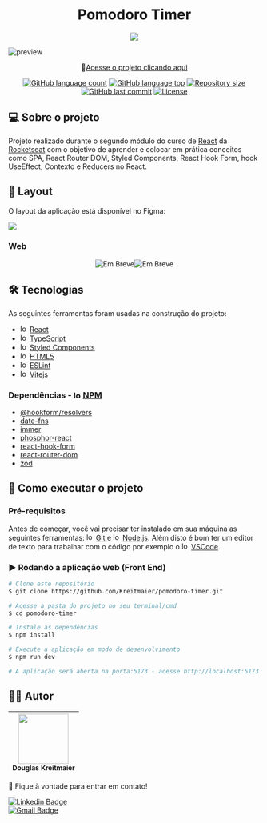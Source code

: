 <h1 align="center">
    Pomodoro Timer
</h1>
<p align="center">
<img src="https://img.shields.io/badge/Status-Em%20desenvolvimento-yellowgreen"/>
</p>

![preview](./)
<p align="center">
🔗<a href="#">Acesse o projeto clicando aqui</a>
</p>

<p align="center">
 <a href="#"><img alt="GitHub language count" src="https://img.shields.io/github/languages/count/kreitmaier/pomodoro-timer?color=%2304D361" /></a> 
 <a href="#"><img alt="GitHub language top" src="https://img.shields.io/github/languages/top/kreitmaier/pomodoro-timer?color=%2304D361" /></a>  
 <a href="#"><img alt="Repository size" src="https://img.shields.io/github/repo-size/kreitmaier/pomodoro-timer" /></a> 
 <a href="#"><img alt="GitHub last commit" src="https://img.shields.io/github/last-commit/kreitmaier/pomodoro-timer" /></a>    
 <a href="https://github.com/Kreitmaier/pomodoro-timer/blob/main/LICENSE"><img alt="License" src="https://img.shields.io/github/license/kreitmaier/pomodoro-timer" /></a>  
</p>
	    
## 💻 Sobre o projeto
Projeto realizado durante o segundo módulo do curso de [React](https://lp.rocketseat.com.br/ignite) da [Rocketseat](https://www.rocketseat.com.br/) com o objetivo de aprender e colocar em prática conceitos como SPA, React Router DOM, Styled Components, React Hook Form, hook UseEffect, Contexto e Reducers no React.

## 🎨 Layout

O layout da aplicação está disponível no Figma: 

<a href="https://www.figma.com/file/eQaM6VfPaLAtsayF77x7sb/Ignite-Timer-(Community)?node-id=313%3A1874&t=4qLJLKN1biUzfwip-0">
  <img src="https://img.shields.io/badge/Acessar%20Layout%20-Figma-%2304D361">
</a>

### Web

<p align="center" style="display: flex; align-items: flex-start; justify-content: center;">
  
  <img alt="Em Breve" src="#" />
  <img alt="Em Breve" src="#" />

</p>

## 🛠 Tecnologias

As seguintes ferramentas foram usadas na construção do projeto:

- <img alt="logo React" src="https://cdn.simpleicons.org/react/61DAFB" width="15" height="15" /> [React](https://pt-br.reactjs.org/)
- <img alt="logo Typescript" src="https://cdn.simpleicons.org/typescript/3178C6" width="15" height="15" /> [TypeScript](https://www.typescriptlang.org/)
- <img alt="logo Styled Components" src="https://cdn.simpleicons.org/styledcomponents/#DB7093" width="15" height="15" /> [Styled Components](https://styled-components.com/)
- <img alt="logo HTML 5" src="https://cdn.simpleicons.org/html5/E34F26" width="15" height="15" /> [HTML5](https://developer.mozilla.org/en-US/docs/Web/HTML)
- <img alt="logo Vitejs" src="https://cdn.simpleicons.org/eslint/#4B32C3" width="15" height="15" /> [ESLint](https://eslint.org/)
- <img alt="logo Vitejs" src="https://cdn.simpleicons.org/vite/646CFF" width="15" height="15" /> [Vitejs](https://vitejs.dev/)

### Dependências - <img alt="logo NPM" src="https://cdn.simpleicons.org/npm/CB3837" width="15" height="15" /> [NPM](https://www.npmjs.com/)
- [@hookform/resolvers](https://www.npmjs.com/package/@hookform/resolvers)
- [date-fns](https://www.npmjs.com/package/date-fns)
- [immer](https://www.npmjs.com/package/immer)
- [phosphor-react](https://www.npmjs.com/package/phosphor-react)
- [react-hook-form](https://www.npmjs.com/package/react-hook-form)
- [react-router-dom](https://www.npmjs.com/package/react-router-dom)
- [zod](https://www.npmjs.com/package/zod)


## 🚀 Como executar o projeto

### Pré-requisitos

Antes de começar, você vai precisar ter instalado em sua máquina as seguintes ferramentas:
<img alt="logo Git" src="https://cdn.simpleicons.org/git/F05032" width="15" height="15" /> [Git](https://git-scm.com) e <img alt="logo Nodejs" src="https://cdn.simpleicons.org/nodedotjs/339933/" width="15" height="15" /> [Node.js](https://nodejs.org/en/). 
Além disto é bom ter um editor de texto para trabalhar com o código por exemplo o <img alt="logo Visual Studio Code" src="https://cdn.simpleicons.org/visualstudiocode/007ACC" width="15" height="15" /> [VSCode](https://code.visualstudio.com/).

### :arrow_forward: Rodando a aplicação web (Front End)

```bash
# Clone este repositório
$ git clone https://github.com/Kreitmaier/pomodoro-timer.git

# Acesse a pasta do projeto no seu terminal/cmd
$ cd pomodoro-timer

# Instale as dependências
$ npm install

# Execute a aplicação em modo de desenvolvimento
$ npm run dev

# A aplicação será aberta na porta:5173 - acesse http://localhost:5173
```

## 👨‍💻 Autor

| <img src="https://github.com/kreitmaier.png" width="100px;" alt=""/><br><sub><b>Douglas Kreitmaier</b></sub>   |
| :---: | 

<p>👋 Fique à vontade para entrar em contato! </p>

[![Linkedin Badge](https://img.shields.io/badge/-Douglas-blue?style=flat-square&logo=Linkedin&logoColor=white&link=https://www.linkedin.com/in/douglas-kreitmaier)](https://www.linkedin.com/in/douglas-kreitmaier) <br> [![Gmail Badge](https://img.shields.io/badge/-douglasklopes@gmail.com-c14438?style=flat-square&logo=Gmail&logoColor=white&link=mailto:douglasklopes@gmail.com)](mailto:douglasklopes@gmail.com)

